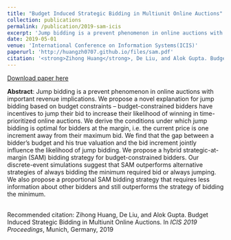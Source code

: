 ```yaml
---
title: "Budget Induced Strategic Bidding in Multiunit Online Auctions"
collection: publications
permalink: /publication/2019-sam-icis
excerpt: 'Jump bidding is a prevent phenomenon in online auctions with important revenue implications. We propose a novel explanation for jump bidding based on budget constraints – budget-constrained bidders have incentives to jump their bid to increase their likelihood of winning in time-prioritized online auctions. We derive the conditions under which jump bidding is optimal for bidders at the margin, i.e. the current price is one increment away from their maximum bid. We find that the gap between a bidder’s budget and his true valuation and the bid increment jointly influence the likelihood of jump bidding. We propose a hybrid strategic-at-margin (SAM) bidding strategy for budget-constrained bidders. Our discrete-event simulations suggest that SAM outperforms alternative strategies of always bidding the minimum required bid or always jumping. We also propose a proportional SAM bidding strategy that requires less information about other bidders and still outperforms the strategy of bidding the minimum.'
date: 2019-05-01
venue: 'International Conference on Information Systems(ICIS)'
paperurl: 'http://huangzh0707.github.io/files/sam.pdf'
citation: '<strong>Zihong Huang</strong>, De Liu, and Alok Gupta. Budget Induced Strategic Bidding in Multiunit Online Auctions. In <i>ICIS 2019 Proceedings</i>, Munich, Germany, 2019.'
---
```


[Download paper here](http://huangzh0707.github.io/files/sam.pdf) <br>

**Abstract**: Jump bidding is a prevent phenomenon in online auctions with important revenue implications. We propose a novel explanation for jump bidding based on budget constraints – budget-constrained bidders have incentives to jump their bid to increase their likelihood of winning in time-prioritized online auctions. We derive the conditions under which jump bidding is optimal for bidders at the margin, i.e. the current price is one increment away from their maximum bid. We find that the gap between a bidder’s budget and his true valuation and the bid increment jointly influence the likelihood of jump bidding. We propose a hybrid strategic-at-margin (SAM) bidding strategy for budget-constrained bidders. Our discrete-event simulations suggest that SAM outperforms alternative strategies of always bidding the minimum required bid or always jumping. We also propose a proportional SAM bidding strategy that requires less information about other bidders and still outperforms the strategy of bidding the minimum.<br><br>


Recommended citation: Zihong Huang, De Liu, and Alok Gupta. Budget Induced Strategic Bidding in Multiunit Online Auctions.
In <i>ICIS 2019 Proceedings</i>, Munich, Germany, 2019